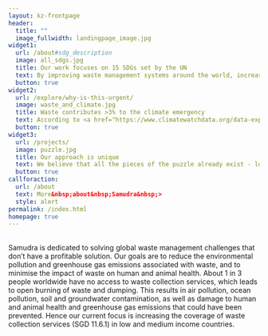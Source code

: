 ```yaml
---
layout: kz-frontpage
header:
  title: ""
  image_fullwidth: landingpage_image.jpg
widget1:
  url: /about#sdg_description
  image: all_sdgs.jpg
  title: Our work focuses on 15 SDGs set by the UN
  text: By improving waste management systems around the world, increasing the coverage of waste collection services, reducing the environmental pollution associated with waste and creating collaborative solutions where everyone’s contribution is truly appreciated instead of being expected, we contribute to 15 SDGs set by the UN.
  button: true
widget2:
  url: /explore/why-is-this-urgent/
  image: waste_and_climate.jpg
  title: Waste contributes >3% to the climate emergency
  text: According to <a href="https://www.climatewatchdata.org/data-explorer/historical-emissions?historical-emissions-data-sources=cait&historical-emissions-gases=all-ghg&historical-emissions-regions=All%20Selected&historical-emissions-sectors=%2Cwaste&page=1" target="_blank">Climate Watch</a>, waste accounted for 3% of global GHG emissions in 2017. <a href="https://openknowledge.worldbank.org/handle/10986/30317" target="_blank">World Bank's estimate</a> is 5%. <a href="https://www.raeng.org.uk/publications/reports/seel-global-review" target="_blank">New research on open burning of waste</a> suggests that this practice alone could account for 2-10% of global GHG emissions. While research aimed at quantifying GHG emission from waste is still ongoing, at Samudra we are determined to act before it is too late.
  button: true
widget3:
  url: /projects/
  image: puzzle.jpg
  title: Our approach is unique
  text: We believe that all the pieces of the puzzle already exist - local waste management companies around the world that care about the environment; funding available from governments, companies, NGOs and other stakeholders; technologies developed in companies, universities and sheds around the world. Our mission is to connect them and thus increase everyone's positive impact.
  button: true
callforaction:
  url: /about
  text: More&nbsp;about&nbsp;Samudra&nbsp;>
  style: alert
permalink: /index.html
homepage: true
---
```


<br/>
Samudra is dedicated to solving global waste management challenges that don’t have a profitable solution. 
Our goals are to reduce the environmental pollution and greenhouse gas emissions associated with waste, and to minimise the impact of waste on human and animal health.
About 1 in 3 people worldwide have no access to waste collection services, which leads to open burning of waste and dumping.
This results in air pollution, ocean pollution, soil and groundwater contamination, as well as damage to human and animal health and greenhouse gas emissions that could have been prevented.
Hence our current focus is increasing the coverage of waste collection services (SGD 11.6.1) in low and medium income countries.
